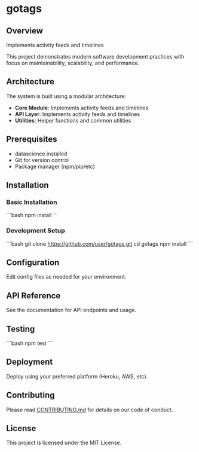 # gotags

## Overview

Implements activity feeds and timelines

This project demonstrates modern software development practices with focus on maintainability, scalability, and performance.

## Architecture

The system is built using a modular architecture:

- **Core Module**: Implements activity feeds and timelines
- **API Layer**: Implements activity feeds and timelines
- **Utilities**: Helper functions and common utilities

## Prerequisites

- datascience installed
- Git for version control
- Package manager (npm/pip/etc)

## Installation

### Basic Installation

\`\`\`bash
npm install
\`\`\`

### Development Setup

\`\`\`bash
git clone https://github.com/user/gotags.git
cd gotags
npm install
\`\`\`

## Configuration

Edit config files as needed for your environment.

## API Reference

See the documentation for API endpoints and usage.

## Testing

\`\`\`bash
npm test
\`\`\`

## Deployment

Deploy using your preferred platform (Heroku, AWS, etc).

## Contributing

Please read [CONTRIBUTING.md](CONTRIBUTING.md) for details on our code of conduct.

## License

This project is licensed under the MIT License.
